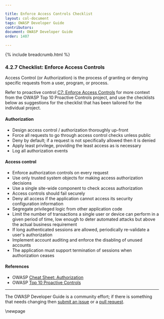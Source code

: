 ```yaml
---

title: Enforce Access Controls Checklist
layout: col-document
tags: OWASP Developer Guide
contributors:
document: OWASP Developer Guide
order: 1407

---
```


{% include breadcrumb.html %}

### 4.2.7 Checklist: Enforce Access Controls

Access Control (or Authorization) is the process of granting or denying specific requests
from a user, program, or process.

Refer to proactive control [C7: Enforce Access Controls][control7]
for more context from the OWASP Top 10 Proactive Controls project,
and use the checklists below as suggestions for the checklist that has been tailored for the individual project.

#### Authorization

* Design access control / authorization thoroughly up-front
* Force all requests to go through access control checks unless public
* Deny by default; if a request is not specifically allowed then it is denied
* Apply least privilege, providing the least access as is necessary
* Log all authorization events

#### Access control

* Enforce authorization controls on every request
* Use only trusted system objects for making access authorization decisions
* Use a single site-wide component to check access authorization
* Access controls should fail securely
* Deny all access if the application cannot access its security configuration information
* Segregate privileged logic from other application code
* Limit the number of transactions a single user or device can perform in a given period of time,
    low enough to deter automated attacks but above the actual business requirement
* If long authenticated sessions are allowed, periodically re-validate a user's authorization
* Implement account auditing and enforce the disabling of unused accounts
* The application must support termination of sessions when authorization ceases

#### References

* OWASP [Cheat Sheet: Authorization][csaz]
* OWASP [Top 10 Proactive Controls][proactive10]

----

The OWASP Developer Guide is a community effort; if there is something that needs changing
then [submit an issue][issue060207] or a [pull request][pr].

[control7]: https://owasp.org/www-project-proactive-controls/v3/en/c7-enforce-access-controls
[csaz]: https://cheatsheetseries.owasp.org/cheatsheets/Authorization_Cheat_Sheet.html
[issue060207]: https://github.com/OWASP/www-project-developer-guide/issues/new?labels=enhancement&template=request.md&title=Update:%2006-design/02-web-app-checklist/07-access-controls
[pr]: https://github.com/OWASP/www-project-developer-guide/pulls
[proactive10]: https://owasp.org/www-project-proactive-controls/

\newpage
